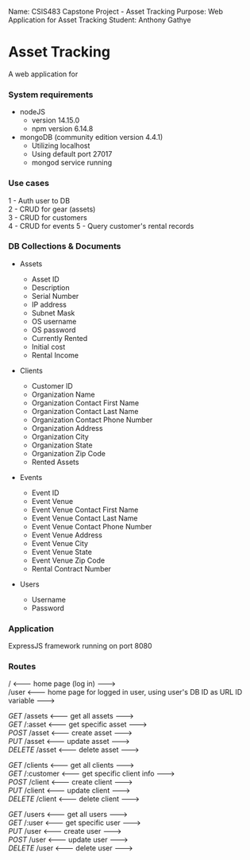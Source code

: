 Name: CSIS483 Capstone Project - Asset Tracking
Purpose: Web Application for Asset Tracking
Student: Anthony Gathye

# Asset Tracking
A web application for
### System requirements
+ nodeJS
	- version 14.15.0
	- npm version 6.14.8
+ mongoDB (community edition version 4.4.1)
	- Utilizing localhost
	- Using default port 27017
	- mongod service running

### Use cases
1 - Auth user to DB  
2 - CRUD for gear (assets)  
3 - CRUD for customers  
4 - CRUD for events
5 - Query customer's rental records

### DB Collections & Documents
+ Assets    
	- Asset ID
	- Description
	- Serial Number
	- IP address
	- Subnet Mask
	- OS username
	- OS password
	- Currently Rented
	- Initial cost
	- Rental Income
+ Clients
	- Customer ID
	- Organization Name
	- Organization Contact First Name
	- Organization Contact Last Name
	- Organization Contact Phone Number
	- Organization Address
	- Organization City
	- Organization State
	- Organization Zip Code
	- Rented Assets

+ Events
	- Event ID
	- Event Venue
	- Event Venue Contact First Name
	- Event Venue Contact Last Name
	- Event Venue Contact Phone Number
	- Event Venue Address
	- Event Venue City
	- Event Venue State
	- Event Venue Zip Code
	- Rental Contract Number

+ Users
	- Username
	- Password

### Application
ExpressJS framework running on port 8080  

### Routes
/ <--- home page (log in) --->  
/user <--- home page for logged in user, using user's DB ID as URL ID variable --->  

*GET*    /assets <--- get all assets --->  
*GET*    /:asset <--- get specific asset --->  
*POST*   /asset <--- create asset --->   
*PUT*    /asset <--- update asset --->  
*DELETE* /asset <--- delete asset --->  

*GET*    /clients <--- get all clients --->  
*GET*    /:customer <--- get specific client info --->   
*POST*   /client <--- create client --->  
*PUT*    /client <--- update client --->  
*DELETE* /client <--- delete client --->  

*GET*    /users <--- get all users --->  
*GET*    /:user <--- get specific user --->  
*PUT*    /user <--- create user --->  
*POST*   /user <--- update user --->  
*DELETE* /user <--- delete user --->  

